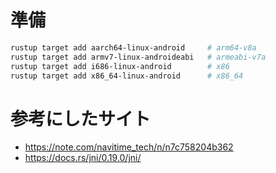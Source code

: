 # 準備

```bash
rustup target add aarch64-linux-android     # arm64-v8a
rustup target add armv7-linux-androideabi   # armeabi-v7a
rustup target add i686-linux-android        # x86
rustup target add x86_64-linux-android      # x86_64
```

# 参考にしたサイト
- https://note.com/navitime_tech/n/n7c758204b362
- https://docs.rs/jni/0.19.0/jni/
